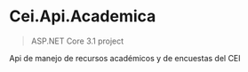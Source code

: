 # Cei.Api.Academica

> ASP.NET Core 3.1 project

Api de manejo de recursos académicos y de encuestas del CEI

